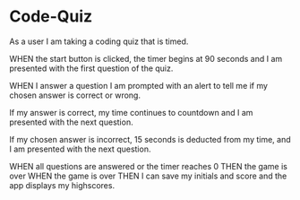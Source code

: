 # Code-Quiz

As a user I am taking a coding quiz that is timed.

WHEN the start button is clicked, the timer begins at 90 seconds and I am presented with the first question of the quiz. 

WHEN I answer a question I am prompted with an alert to tell me if my chosen answer is correct or wrong. 

If my answer is correct, my time continues to countdown and I am presented with the next question. 

If my chosen answer is incorrect, 15 seconds is deducted from my time, and I am presented with the next question.

WHEN all questions are answered or the timer reaches 0
THEN the game is over
WHEN the game is over
THEN I can save my initials and score and the app displays my highscores.